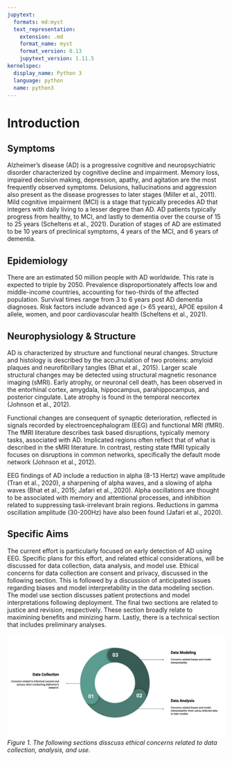 ```yaml
---
jupytext:
  formats: md:myst
  text_representation:
    extension: .md
    format_name: myst
    format_version: 0.13
    jupytext_version: 1.11.5
kernelspec:
  display_name: Python 3
  language: python
  name: python3
---
```


# Introduction

## Symptoms

Alzheimer’s disease (AD) is a progressive cognitive and neuropsychiatric disorder characterized by cognitive decline and impairment. Memory loss, impaired decision making, depression, apathy, and agitation are the most frequently observed symptoms. Delusions, hallucinations and aggression also present as the disease progresses to later stages (Miller et al., 2011). Mild cognitive impairment (MCI) is a stage that typically precedes AD that integers with daily living to a lesser degree than AD. AD patients typically progress from healthy, to MCI, and lastly to dementia over the course of 15 to 25 years (Scheltens et al., 2021). Duration of stages of AD are estimated to be 10 years of preclinical symptoms, 4 years of the MCI, and 6 years of dementia.

## Epidemiology

There are an estimated 50 million people with AD worldwide. This rate is expected to triple by 2050. Prevalence disproportionately affects low and middle-income countries, accounting for two-thirds of the affected population. Survival times range from 3 to 6 years post AD dementia diagnoses. Risk factors include advanced age (> 65 years), APOE epsilon 4 allele, women, and poor cardiovascular health (Scheltens et al., 2021).

## Neurophysiology & Structure

AD is characterized by structure and functional neural changes. Structure and histology is described by the accumulation of two proteins: amyloid plaques and neurofibrillary tangles (Bhat et al., 2015). Larger scale structural changes may be detected using structural magnetic resonance imaging (sMRI). Early atrophy, or neuronal cell death, has been observed in the entorhinal cortex, amygdala, hippocampus, parahippocampus, and posterior cingulate. Late atrophy is found in the temporal neocortex (Johnson et al., 2012).

Functional changes are consequent of synaptic deterioration, reflected in signals recorded by electroencephalogram (EEG) and functional MRI (fMRI). The fMRI literature describes task based disruptions, typically memory tasks, associated with AD. Implicated regions often reflect that of what is described in the sMRI literature. In contrast, resting state fMRI typically focuses on disruptions in common networks, specifically the default mode network (Johnson et al., 2012).

EEG findings of AD include a reduction in alpha (8-13 Hertz) wave amplitude (Tran et al., 2020), a sharpening of alpha waves, and a slowing of alpha waves (Bhat et al., 2015; Jafari et al., 2020). Alpha oscillations are thought to be associated with memory and attentional processes, and inhibition related to suppressing task-irrelevant brain regions. Reductions in gamma oscillation amplitude (30-200Hz) have also been found (Jafari et al., 2020).

## Specific Aims

The current effort is particularly focused on early detection of AD using EEG. Specific plans for this effort, and related ethical considerations, will be discussed for data collection, data analysis, and model use. Ethical concerns for data collection are consent and privacy, discussed in the following section. This is followed by a discussion of anticipated issues regarding biases and model interpretability in the data modeling section. The model use section discusses patient protections and model interpretations following deployment. The final two sections are related to justice and revision, respectively. These section broadly relate to maximining benefits and minizing harm. Lastly, there is a technical section that includes preliminary analyses.

![](figures/01_introduction.png)
*Figure 1. The following sections disscuss ethical concerns related to data collection, analysis, and use.*
